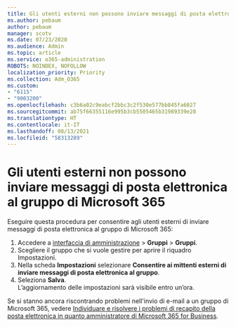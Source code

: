 ```yaml
---
title: Gli utenti esterni non possono inviare messaggi di posta elettronica al gruppo di Microsoft 365
ms.author: pebaum
author: pebaum
manager: scotv
ms.date: 07/23/2020
ms.audience: Admin
ms.topic: article
ms.service: o365-administration
ROBOTS: NOINDEX, NOFOLLOW
localization_priority: Priority
ms.collection: Adm_O365
ms.custom:
- "6115"
- "9003200"
ms.openlocfilehash: c3b6a02c9eabcf2bbc3c2f530e577bb845fa6027
ms.sourcegitcommit: ab75f66355116e995b3cb5505465b31989339e28
ms.translationtype: HT
ms.contentlocale: it-IT
ms.lasthandoff: 08/13/2021
ms.locfileid: "58313289"
---
```

# <a name="external-users-cant-send-email-to-microsoft-365-group"></a>Gli utenti esterni non possono inviare messaggi di posta elettronica al gruppo di Microsoft 365

Eseguire questa procedura per consentire agli utenti esterni di inviare messaggi di posta elettronica al gruppo di Microsoft 365:

1. Accedere a [interfaccia di amministrazione](https://admin.microsoft.com/) > **Gruppi** > **Gruppi**.
2. Scegliere il gruppo che si vuole gestire per aprire il riquadro Impostazioni.
3. Nella scheda **Impostazioni** selezionare **Consentire ai mittenti esterni di inviare messaggi di posta elettronica al gruppo**.
4. Seleziona **Salva**.</br>
    L’aggiornamento delle impostazioni sarà visibile entro un’ora. 

Se si stanno ancora riscontrando problemi nell'invio di e-mail a un gruppo di Microsoft 365, vedere [Individuare e risolvere i problemi di recapito della posta elettronica in quanto amministratore di Microsoft 365 for Business](https://docs.microsoft.com/exchange/troubleshoot/email-delivery/email-delivery-issues).
